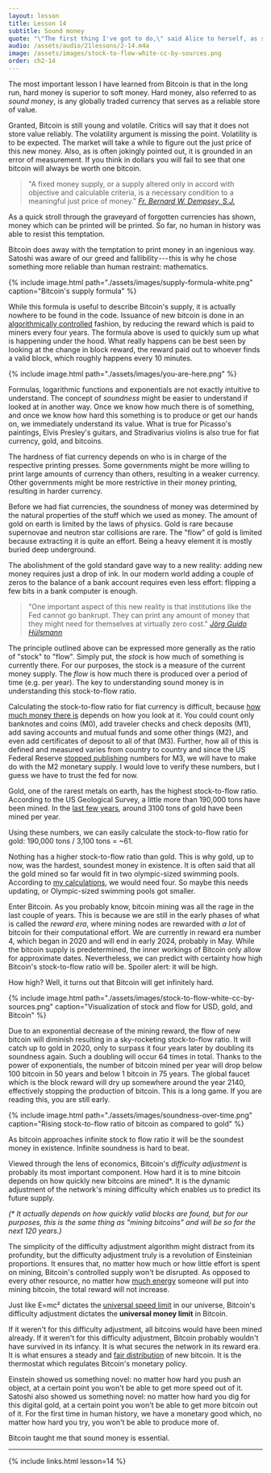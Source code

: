 ```yaml
---
layout: lesson
title: Lesson 14
subtitle: Sound money
quote: "\"The first thing I've got to do,\" said Alice to herself, as she wandered about in the wood, \"is to grow to my right size, and the second thing is to find my way into that lovely garden. I think that will be the best plan.\""
audio: /assets/audio/21lessons/2-14.m4a
image: /assets/images/stock-to-flow-white-cc-by-sources.png
order: ch2-14
---
```


The most important lesson I have learned from Bitcoin is that in the
long run, hard money is superior to soft money. Hard money, also
referred to as *sound money*, is any globally traded currency that
serves as a reliable store of value.

Granted, Bitcoin is still young and volatile. Critics will say that it
does not store value reliably. The volatility argument is missing the
point. Volatility is to be expected. The market will take a while to
figure out the just price of this new money. Also, as is often jokingly
pointed out, it is grounded in an error of measurement. If you think in
dollars you will fail to see that one bitcoin will always be worth one
bitcoin.

> "A fixed money supply, or a supply altered only in accord with
> objective and calculable criteria, is a necessary condition to a
> meaningful just price of money."
> <cite>[Fr. Bernard W. Dempsey, S.J.]</cite>

As a quick stroll through the graveyard of forgotten currencies has
shown, money which can be printed will be printed. So far, no human in
history was able to resist this temptation.

Bitcoin does away with the temptation to print money in an ingenious
way. Satoshi was aware of our greed and fallibility --- this is why he
chose something more reliable than human restraint: mathematics.

{% include image.html path="./assets/images/supply-formula-white.png" caption="Bitcoin's supply formula" %}

While this formula is useful to describe Bitcoin's supply, it is
actually nowhere to be found in the code. Issuance of new bitcoin is
done in an [algorithmically controlled] fashion, by reducing the reward
which is paid to miners every four years. The formula above is used to
quickly sum up what is happening under the hood. What really happens can
be best seen by looking at the change in block reward, the reward paid
out to whoever finds a valid block, which roughly happens every 10
minutes.

{% include image.html path="./assets/images/you-are-here.png" %}

Formulas, logarithmic functions and exponentials are not exactly
intuitive to understand. The concept of *soundness* might be easier to
understand if looked at in another way. Once we know how much there is
of something, and once we know how hard this something is to produce or
get our hands on, we immediately understand its value. What is true for
Picasso's paintings, Elvis Presley's guitars, and Stradivarius violins
is also true for fiat currency, gold, and bitcoins.

The hardness of fiat currency depends on who is in charge of the
respective printing presses. Some governments might be more willing to
print large amounts of currency than others, resulting in a weaker
currency. Other governments might be more restrictive in their money
printing, resulting in harder currency.

Before we had fiat currencies, the soundness of money was determined by
the natural properties of the stuff which we used as money. The amount
of gold on earth is limited by the laws of physics. Gold is rare because
supernovae and neutron star collisions are rare. The "flow" of gold is
limited because extracting it is quite an effort. Being a heavy element
it is mostly buried deep underground.

The abolishment of the gold standard gave way to a new reality: adding
new money requires just a drop of ink. In our modern world adding a
couple of zeros to the balance of a bank account requires even less
effort: flipping a few bits in a bank computer is enough.

> "One important aspect of this new reality is that institutions like
> the Fed cannot go bankrupt. They can print any amount of money that
> they might need for themselves at virtually zero cost."
> <cite>[Jörg Guido Hülsmann]</cite>

The principle outlined above can be expressed more generally as the
ratio of "stock" to "flow". Simply put, the *stock* is how much of
something is currently there. For our purposes, the stock is a measure
of the current money supply. The *flow* is how much there is produced
over a period of time (e.g. per year). The key to understanding sound
money is in understanding this stock-to-flow ratio.

Calculating the stock-to-flow ratio for fiat currency is difficult,
because [how much money there is] depends on how you look at it. You
could count only banknotes and coins (M0), add traveler checks and check
deposits (M1), add saving accounts and mutual funds and some other
things (M2), and even add certificates of deposit to all of that (M3).
Further, how all of this is defined and measured varies from country to
country and since the US Federal Reserve [stopped publishing] numbers
for M3, we will have to make do with the M2 monetary supply. I would
love to verify these numbers, but I guess we have to trust the fed for
now.

Gold, one of the rarest metals on earth, has the highest stock-to-flow
ratio. According to the US Geological Survey, a little more than 190,000
tons have been mined. In the [last few years], around 3100 tons of gold
have been mined per year.

Using these numbers, we can easily calculate the stock-to-flow ratio for
gold: 190,000 tons / 3,100 tons = \~61.

Nothing has a higher stock-to-flow ratio than gold. This is why gold, up
to now, was the hardest, soundest money in existence. It is often said
that all the gold mined so far would fit in two olympic-sized swimming
pools. According to [my calculations], we would need four. So maybe this
needs updating, or Olympic-sized swimming pools got smaller.

Enter Bitcoin. As you probably know, bitcoin mining was all the rage in
the last couple of years. This is because we are still in the early
phases of what is called the *reward era*, where mining nodes are
rewarded with *a lot* of bitcoin for their computational effort. We are
currently in reward era number 4, which began in 2020 and will end in
early 2024, probably in May. While the bitcoin supply is predetermined,
the inner workings of Bitcoin only allow for approximate dates.
Nevertheless, we can predict with certainty how high Bitcoin's
stock-to-flow ratio will be. Spoiler alert: it will be high.

How high? Well, it turns out that Bitcoin will get infinitely hard.

{% include image.html path="./assets/images/stock-to-flow-white-cc-by-sources.png" caption="Visualization of stock and flow for USD, gold, and Bitcoin" %}



Due to an exponential decrease of the mining reward, the flow of new
bitcoin will diminish resulting in a sky-rocketing stock-to-flow ratio.
It will catch up to gold in 2020, only to surpass it four years later by
doubling its soundness again. Such a doubling will occur 64 times in
total. Thanks to the power of exponentials, the number of bitcoin mined
per year will drop below 100 bitcoin in 50 years and below 1 bitcoin in
75 years. The global faucet which is the block reward will dry up
somewhere around the year 2140, effectively stopping the production of
bitcoin. This is a long game. If you are reading this, you are still
early.

{% include image.html path="./assets/images/soundness-over-time.png" caption="Rising stock-to-flow ratio of bitcoin as compared to gold" %}

As bitcoin approaches infinite stock to flow ratio it will be the
soundest money in existence. Infinite soundness is hard to beat.

Viewed through the lens of economics, Bitcoin's *difficulty adjustment*
is probably its most important component. How hard it is to mine bitcoin
depends on how quickly new bitcoins are mined\*. It is the dynamic
adjustment of the network's mining difficulty which enables us to
predict its future supply.

*(\* It actually depends on how quickly valid blocks are found, but for
our purposes, this is the same thing as "mining bitcoins" and will be so
for the next 120 years.)*

The simplicity of the difficulty adjustment algorithm might distract
from its profundity, but the difficulty adjustment truly is a revolution
of Einsteinian proportions. It ensures that, no matter how much or how
little effort is spent on mining, Bitcoin's controlled supply won't be
disrupted. As opposed to every other resource, no matter how [much
energy] someone will put into mining bitcoin, the total reward will not
increase.

Just like E=mc² dictates the [universal speed limit] in our universe,
Bitcoin's difficulty adjustment dictates the **universal money limit**
in Bitcoin.

If it weren't for this difficulty adjustment, all bitcoins would have
been mined already. If it weren't for this difficulty adjustment,
Bitcoin probably wouldn't have survived in its infancy. It is what
secures the network in its reward era. It is what ensures a steady and
[fair distribution] of new bitcoin. It is the thermostat which regulates
Bitcoin's monetary policy.

Einstein showed us something novel: no matter how hard you push an
object, at a certain point you won't be able to get more speed out of
it. Satoshi also showed us something novel: no matter how hard you dig
for this digital gold, at a certain point you won't be able to get more
bitcoin out of it. For the first time in human history, we have a
monetary good which, no matter how hard you try, you won't be able to
produce more of.

Bitcoin taught me that sound money is essential.

---

{% include links.html lesson=14 %}

<!-- Internal -->
[much energy]: https://dergigi.com/2018/06/10/bitcoin-s-energy-consumption/

[Fr. Bernard W. Dempsey, S.J.]: https://www.jstor.org/stable/29769582
[Jörg Guido Hülsmann]: https://mises.org/sites/default/files/The%20Ethics%20of%20Money%20Production_2.pdf
[stopped publishing]: https://www.federalreserve.gov/Releases/h6/discm3.htm
[last few years]: https://minerals.usgs.gov/minerals/pubs/mcs/2018/mcs2018.pdf
[my calculations]: https://www.wolframalpha.com/input/?i=volume+of+190000+metric+tons+gold+%2F+olympic+swimming+pool+volume
[fair distribution]: https://blog.picks.co/bitcoins-distribution-was-fair-e2ef7bbbc892

<!-- Bitcoin Wiki -->
[algorithmically controlled]: https://en.bitcoin.it/wiki/Controlled_supply

<!-- Wikipedia -->
[how much money there is]: https://en.wikipedia.org/wiki/Money_supply
[universal speed limit]: https://en.wikipedia.org/wiki/Speed_of_light#Upper_limit_on_speeds
[alice]: https://en.wikipedia.org/wiki/Alice%27s_Adventures_in_Wonderland
[carroll]: https://en.wikipedia.org/wiki/Lewis_Carroll
